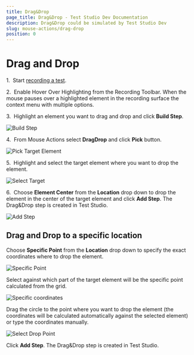 ```yaml
---
title: Drag&Drop
page_title: Drag&Drop - Test Studio Dev Documentation
description: Drag&Drop could be simulated by Test Studio Dev
slug: mouse-actions/drag-drop
position: 0
---
```

# Drag and Drop

1.&nbsp; Start <a href="/features/recorder/record-test" target="_blank">recording a test</a>.

2.&nbsp; Enable Hover Over Highlighting from the Recording Toolbar. When the mouse pauses over a highlighted element in the recording surface the context menu with multiple options.

3.&nbsp; Highlight an element you want to drag and drop and click **Build Step**.

![Build Step](images/build-step.png)

4.&nbsp; From Mouse Actions select **DragDrop** and click **Pick** button.

![Pick Target Element](images/pick-target.png)

5.&nbsp; Highlight and select the target element where you want to drop the element.

![Select Target](images/select-target.png)

6.&nbsp; Choose **Element Center** from the **Location** drop down to drop the element in the center of the target element and click **Add Step**. The Drag&Drop step is created in Test Studio.

![Add Step](images/add-step.png)

## Drag and Drop to a specific location

Choose **Specific Point** from the **Location** drop down to specify the exact coordinates where to drop the element. 

![Specific Point](images/specific-point.png)

Select against which part of the target element will be the specific point calculated from the grid.

![Specific coordinates](images/specific-coordinates.png)

Drag the circle to the point where you want to drop the element (the coordinates will be calculated automatically against the selected element) or type the coordinates manually.

![Select Drop Point](images/select-point.png)

Click **Add Step**. The Drag&Drop step is created in Test Studio.
